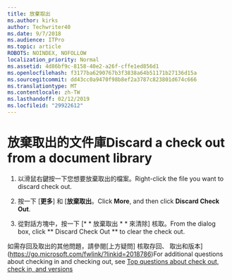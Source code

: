 ```yaml
---
title: 放棄取出
ms.author: kirks
author: Techwriter40
ms.date: 9/7/2018
ms.audience: ITPro
ms.topic: article
ROBOTS: NOINDEX, NOFOLLOW
localization_priority: Normal
ms.assetid: 4d86bf9c-8158-40e2-a26f-cffe1ed856d1
ms.openlocfilehash: f3177ba6290767b3f3838a64b51171b27136d15a
ms.sourcegitcommit: dd43cc0a9470f98b8ef2a3787c823801d674c666
ms.translationtype: MT
ms.contentlocale: zh-TW
ms.lasthandoff: 02/12/2019
ms.locfileid: "29922612"
---
```

# <a name="discard-a-check-out-from-a-document-library"></a><span data-ttu-id="cdd48-102">放棄取出的文件庫</span><span class="sxs-lookup"><span data-stu-id="cdd48-102">Discard a check out from a document library</span></span>

1. <span data-ttu-id="cdd48-103">以滑鼠右鍵按一下您想要放棄取出的檔案。</span><span class="sxs-lookup"><span data-stu-id="cdd48-103">Right-click the file you want to discard check out.</span></span>
    
2. <span data-ttu-id="cdd48-104">按一下 [**更多**] 和 [**放棄取出**。</span><span class="sxs-lookup"><span data-stu-id="cdd48-104">Click **More**, and then click **Discard Check Out**.</span></span> 
    
3. <span data-ttu-id="cdd48-105">從對話方塊中，按一下 [\* \* 放棄取出 \* \* 來清除] 核取。</span><span class="sxs-lookup"><span data-stu-id="cdd48-105">From the dialog box, click \*\* Discard Check Out \*\* to clear the check out.</span></span> 
    
<span data-ttu-id="cdd48-106">如需存回及取出的其他問題，請參閱[上方疑問] 核取存回、 取出和版本](https://go.microsoft.com/fwlink/?linkid=2018786)</span><span class="sxs-lookup"><span data-stu-id="cdd48-106">For additional questions about checking in and checking out, see [Top questions about check out, check in, and versions](https://go.microsoft.com/fwlink/?linkid=2018786)</span></span>
  

